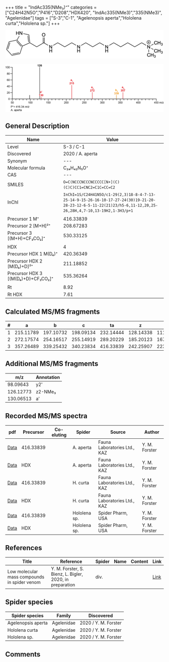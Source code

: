 +++
title = "IndAc335(NMe₃)⁺"
categories = ["C24H42N5O","P416","D208","HDX420",
"IndAc335(NMe3)","335(NMe3)",
"Agelenidae"]
tags = ["S-3","C-1",
"Agelenopsis aperta","Hololena curta","Hololena sp."]
+++

![](/img/IndAc335(NMe3).png)

![](/img_MSMS/416_IndAc335(NMe3)_Aa.png?classes=border)

## General Description

| Name                       | Value            |
|----------------------------|------------------|
| Level                      | S-3 / C-1               |
| Discovered                 | 2020 / A. aperta |
| Synonym                    | ---              |
| Molecular formula          | C₂₄H₄₂N₅O⁺       |
| CAS                        | ---              |
| SMILES | `O=C(NCCCNCCCNCCCCC[N+](C)(C)C)CC1=CNC2=C1C=CC=C2`  |
| InChI  | `InChI=1S/C24H41N5O/c1-29(2,3)18-8-4-7-13-25-14-9-15-26-16-10-17-27-24(30)19-21-20-28-23-12-6-5-11-22(21)23/h5-6,11-12,20,25-26,28H,4,7-10,13-19H2,1-3H3/p+1`  |
|                            |                  |
| Precursor 1  M⁺            | 416.33839        |
| Precursor 2 [M+H]²⁺        | 208.67283        |
| Precursor 3 [(M+H)+CF₃CO₂]⁺       | 530.33125        |
|                            |                  |
| HDX                        | 4                |
| Precursor HDX 1  M(D₄)⁺     | 420.36349        |
| Precursor HDX 2 [M(D₄)+D]²⁺ | 211.18852        |
| Precursor HDX 3 [(M(D₄)+D)+CF₃CO₂]⁺ | 535.36264        |
|                            |                  |
| Rt                         | 8.92             |
| Rt HDX                     | 7.61             |

## Calculated MS/MS fragments

| # | a         | b         | c         | ta        | z         | y         | tz        |
|---|-----------|-----------|-----------|-----------|-----------|-----------|-----------|
| 1 | 215.11789 | 197.10732 | 198.09134 | 232.14444 | 128.14338 | 111.11683 | 146.17775 |
| 2 | 272.17574 | 254.16517 | 255.14919 | 289.20229 | 185.20123 | 167.16685 | 203.23560 |
| 3 | 357.26489 | 339.25432 | 340.23834 | 416.33839 | 242.25907 | 223.21688 | 260.29345 |

## Additional MS/MS fragments

| m/z       | Annotation |
|-----------|------------|
| 98.09643  | y2'        |
| 126.12773 | z2-NMe₃    |
| 130.06513 | a'         |

## Recorded MS/MS spectra

| pdf                                                 | Precursor | Co-eluting | Spider    | Source                       | Author        |
|-----------------------------------------------------|-----------|------------|-----------|------------------------------|---------------|
| [Data](/pdf/A-aperta/416_IndAc335(NMe3)_Aa.pdf)     | 416.33839 |            | A. aperta | Fauna Laboratories Ltd., KAZ | Y. M. Forster |
| [Data](/pdf/A-aperta/416_IndAc335(NMe3)_Aa_HDX.pdf) | HDX       |            | A. aperta | Fauna Laboratories Ltd., KAZ | Y. M. Forster |
| [Data](/pdf/H-curta/416_IndAc335(NMe3)_Hc.pdf) | 416.33839 |           | H. curta | Fauna Laboratories Ltd., KAZ | Y. M. Forster |
| [Data](/pdf/H-curta/416_IndAc335(NMe3)_Hc_HDX.pdf) | HDX |           | H. curta | Fauna Laboratories Ltd., KAZ | Y. M. Forster |
| [Data](/pdf/Hololena-sp/416_IndAc335(NMe3)_Ho-sp.pdf) | 416.33839 |           | Hololena sp. | Spider Pharm, USA | Y. M. Forster |
| [Data](/pdf/Hololena-sp/416_IndAc335(NMe3)_Ho-sp_HDX.pdf) | HDX |           | Hololena sp. | Spider Pharm, USA | Y. M. Forster |

## References

| Title | Reference | Spider | Name | Content | Link |
|-------|-----------|--------|------|---------|------|
| Low molecular mass compounds in spider venom      | Y. M. Forster, S. Bienz, L. Bigler, 2020, in preparation          | div.       |   |   | [Link](unknown) |

## Spider species

| Spider species     | Family     | Discovered           |
|--------------------|------------|----------------------|
| Agelenopsis aperta | Agelenidae | 2020 / Y. M. Forster |
| Hololena curta | Agelenidae | 2020 / Y. M. Forster |
| Hololena sp. | Agelenidae | 2020 / Y. M. Forster |

## Comments